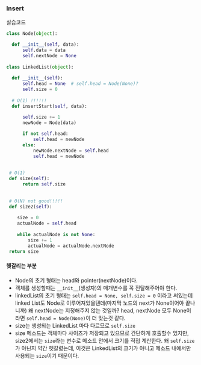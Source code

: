 ### Insert

실습코드
```python
class Node(object):

  def __init__(self, data):
      self.data = data
      self.nextNode = None
  
class LinkedList(object):
  
  def __init__(self):
      self.head = None  # self.head = Node(None)?
      self.size = 0
      
  # O(1) !!!!!!
  def insertStart(self, data):

      self.size += 1
      newNode = Node(data)
      
      if not self.head:
          self.head = newNode
      else:
          newNode.nextNode = self.head
          self.head = newNode
          
 
 # O(1)
 def size(self):
      return self.size
      
  
 # O(N) not good!!!!!
 def size2(self):
 
    size = 0
    actualNode = self.head
    
    while actualNode is not None:
        size += 1
        actualNode = actualNode.nextNode
 return size
 ```
 
#### 헷갈리는 부분
- Node의 초기 형태는 head와 pointer(nextNode)이다. 
- 객체를 생성할때는 `__init__`(생성자)의 매개변수를 꼭 전달해주어야 한다.
- linkedList의 초기 형태는 `self.head = None, self.size = 0` 이라고 써있는데 linked List도 Node로 이루어져있을텐데(마지막 노드의 next가 None이어야 끝나니까) 왜 nextNode는 지정해주지 않는 것일까? head, nextNode 모두 None이라면 `self.head = Node(None)`이 더 맞는것 같다.
- size는 생성되는 LinkedList 마다 다르므로 `self.size`
- size 메소드는 객체마다 사이즈가 저장되고 있으므로 간단하게 호출할수 있지만, size2에서는 `size`라는 변수로 메소드 안에서 크기를 직접 계산한다. 왜 `self.size`가 아닌지 약간 헷갈렸는데, 이것은 LinkedList의 크기가 아니고 메소드 내에서만 사용되는 `size`이기 때문이다.
